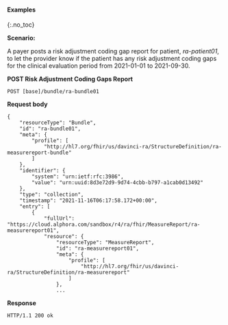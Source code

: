 
#### Examples
{:.no_toc}

**Scenario:**

A payer posts a risk adjustment coding gap report for patient, *ra-patient01*, to let the provider know if the patient has any risk adjustment coding gaps for the clinical evaluation period from 2021-01-01 to 2021-09-30.

**POST Risk Adjustment Coding Gaps Report**


```
POST [base]/bundle/ra-bundle01
```

**Request body**
~~~
{
    "resourceType": "Bundle",
    "id": "ra-bundle01",
    "meta": {
        "profile": [
            "http://hl7.org/fhir/us/davinci-ra/StructureDefinition/ra-measurereport-bundle"
        ]
    },
    "identifier": {
        "system": "urn:ietf:rfc:3986",
        "value": "urn:uuid:8d3e72d9-9d74-4cbb-b797-a1cab0d13492"
    },
    "type": "collection",
    "timestamp": "2021-11-16T06:17:58.172+00:00",
    "entry": [
        {
            "fullUrl": "https://cloud.alphora.com/sandbox/r4/ra/fhir/MeasureReport/ra-measurereport01",
            "resource": {
                "resourceType": "MeasureReport",
                "id": "ra-measurereport01",
                "meta": {
                    "profile": [
                        "http://hl7.org/fhir/us/davinci-ra/StructureDefinition/ra-measurereport"
                    ]
                },
                ...
~~~

**Response**

~~~
HTTP/1.1 200 ok
~~~
